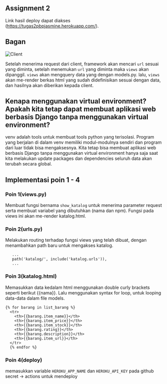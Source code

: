 ## Assignment 2

Link hasil deploy dapat diakses (https://tugas2pbpjasmine.herokuapp.com/).

## Bagan

![Client](https://user-images.githubusercontent.com/103538319/190178780-0d4d5546-742e-4e0c-ae6d-311da1d0999d.jpg)

Setelah menerima request dari client, framework akan mencari `url` sesuai yang diminta, setelah menemukan `url` yang diminta maka `views` akan dipanggil. `views` akan mengquery data yang dengan models.py. lalu, `views` akan me-render berkas html yang sudah didefinisikan sesuai dengan data, dan hasilnya akan diberikan kepada client.

## Kenapa menggunakan virtual environment? Apakah kita tetap dapat membuat aplikasi web berbasis Django tanpa menggunakan virtual environment?
venv adalah tools untuk membuat tools python yang terisolasi. Program yang berjalan di dalam venv memiliki modul-modulnya sendiri dan program dari luar tidak bisa mengaksesnya. Kita tetap bisa membuat aplikasi web berbasis Django tanpa menggunakan virtual environment hanya saja saat kita melakukan update packages dan dependencies seluruh data akan terubah secara global.

## Implementasi poin 1 - 4

### Poin 1(views.py)
Membuat fungsi bernama `show_katalog` untuk menerima parameter request serta membuat variabel yang dibutuhkan (nama dan npm). Fungsi pada views ini akan me-render katalog.html.
### Poin 2(urls.py)
Melakukan routing terhadap fungsi views yang telah dibuat, dengan menambahkan path baru untuk mengakses katalog. 
 ```
    ...
    path('katalog/', include('katalog.urls')),
    ...
 ```
 
### Poin 3(katalog.html)
Memasukkan data kedalam html menggunakan double curly brackets seperti berikut {{nama}}. Lalu menggunakan syntax for loop, untuk looping data-data dalam file models. 
```
{% for barang in list_barang %}
  <tr>
    <th>{{barang.item_name}}</th>
    <th>{{barang.item_price}}</th>
    <th>{{barang.item_stock}}</th>
    <th>{{barang.rating}}</th>
    <th>{{barang.description}}</th>
    <th>{{barang.item_url}}</th>
  </tr>
  {% endfor %}
 ```
### Poin 4(deploy)
memasukkan variable `HEROKU_APP_NAME` dan `HEROKU_API_KEY` pada github secret -> actions untuk mendeploy
